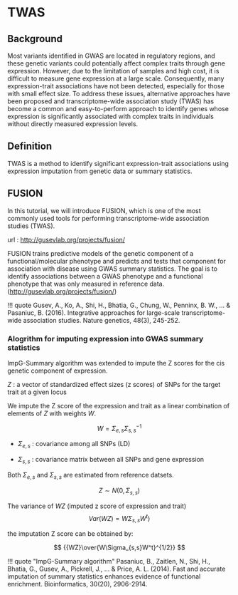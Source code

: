 
# TWAS

## Background

Most variants identified in GWAS are located in regulatory regions, and these genetic variants could potentially affect complex traits through gene expression. However, due to the limitation of samples and high cost, it is difficult to measure gene expression at a large scale. Consequently, many expression-trait associations have not been detected, especially for those with small effect size. To address these issues, alternative approaches have been proposed and transcriptome-wide association study (TWAS) has become a common and easy-to-perform approach to identify genes whose expression is significantly associated with complex traits in individuals without directly measured expression levels.     

## Definition

TWAS is a method to identify significant expression-trait associations using expression imputation from genetic data or summary statistics. 

## FUSION

In this tutorial, we will introduce FUSION, which is one of the most commonly used tools for performing transcriptome-wide association studies (TWAS). 

url : http://gusevlab.org/projects/fusion/

FUSION trains predictive models of the genetic component of a functional/molecular phenotype and predicts and tests that component for association with disease using GWAS summary statistics. The goal is to identify associations between a GWAS phenotype and a functional phenotype that was only measured in reference data. (http://gusevlab.org/projects/fusion/)

!!! quote
    Gusev, A., Ko, A., Shi, H., Bhatia, G., Chung, W., Penninx, B. W., ... & Pasaniuc, B. (2016). Integrative approaches for large-scale transcriptome-wide association studies. Nature genetics, 48(3), 245-252.

### Alogrithm for imputing expression into GWAS summary statistics

ImpG-Summary algorithm was extended to impute the Z scores for the cis genetic component of expression.

$Z$ : a vector of standardized  effect  sizes  (z  scores)  of SNPs for the target trait at a given locus

We impute the Z score of the expression and trait as a linear combination of elements of $Z$ with weights $W$.

$$
W = \Sigma_{e,s}\Sigma_{s,s}^{-1}
$$

- $\Sigma_{e,s}$ : covariance among all SNPs (LD)

- $\Sigma_{s,s}$ : covariance matrix between all SNPs and gene expression

Both $\Sigma_{e,s}$ and $\Sigma_{s,s}$ are estimated from reference datsets.

$$
Z \sim N(0, \Sigma_{s,s} )
$$

The variance of $WZ$ (imputed z score of expression and trait) 
$$
Var(WZ) = W\Sigma_{s,s}W^t )
$$

the imputation Z score can be obtained by:

$$
{{WZ}\over{W\Sigma_{s,s}W^t}^{1/2}}
$$

!!! quote "ImpG-Summary algorithm"
    Pasaniuc, B., Zaitlen, N., Shi, H., Bhatia, G., Gusev, A., Pickrell, J., ... & Price, A. L. (2014). Fast and accurate imputation of summary statistics enhances evidence of functional enrichment. Bioinformatics, 30(20), 2906-2914.
